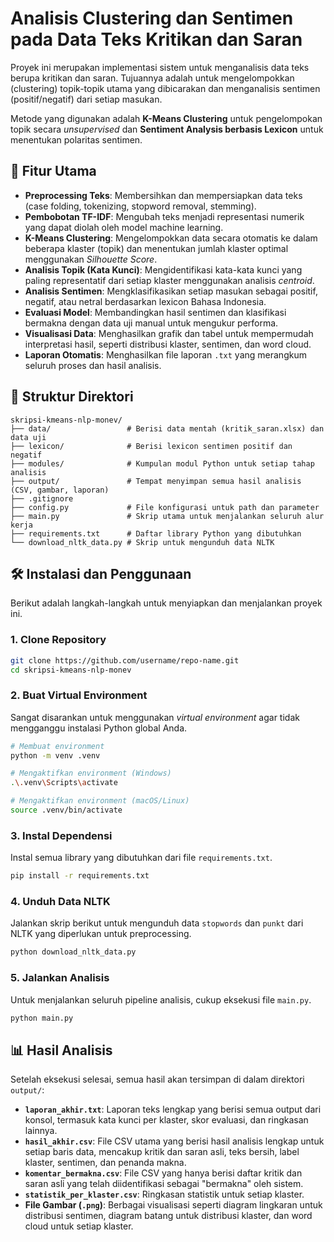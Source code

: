 # Analisis Clustering dan Sentimen pada Data Teks Kritikan dan Saran

Proyek ini merupakan implementasi sistem untuk menganalisis data teks berupa kritikan dan saran. Tujuannya adalah untuk mengelompokkan (clustering) topik-topik utama yang dibicarakan dan menganalisis sentimen (positif/negatif) dari setiap masukan.

Metode yang digunakan adalah **K-Means Clustering** untuk pengelompokan topik secara *unsupervised* dan **Sentiment Analysis berbasis Lexicon** untuk menentukan polaritas sentimen.

## 🚀 Fitur Utama

- **Preprocessing Teks**: Membersihkan dan mempersiapkan data teks (case folding, tokenizing, stopword removal, stemming).
- **Pembobotan TF-IDF**: Mengubah teks menjadi representasi numerik yang dapat diolah oleh model machine learning.
- **K-Means Clustering**: Mengelompokkan data secara otomatis ke dalam beberapa klaster (topik) dan menentukan jumlah klaster optimal menggunakan *Silhouette Score*.
- **Analisis Topik (Kata Kunci)**: Mengidentifikasi kata-kata kunci yang paling representatif dari setiap klaster menggunakan analisis *centroid*.
- **Analisis Sentimen**: Mengklasifikasikan setiap masukan sebagai positif, negatif, atau netral berdasarkan lexicon Bahasa Indonesia.
- **Evaluasi Model**: Membandingkan hasil sentimen dan klasifikasi bermakna dengan data uji manual untuk mengukur performa.
- **Visualisasi Data**: Menghasilkan grafik dan tabel untuk mempermudah interpretasi hasil, seperti distribusi klaster, sentimen, dan word cloud.
- **Laporan Otomatis**: Menghasilkan file laporan `.txt` yang merangkum seluruh proses dan hasil analisis.

## 📂 Struktur Direktori

```
skripsi-kmeans-nlp-monev/
├── data/                 # Berisi data mentah (kritik_saran.xlsx) dan data uji
├── lexicon/              # Berisi lexicon sentimen positif dan negatif
├── modules/              # Kumpulan modul Python untuk setiap tahap analisis
├── output/               # Tempat menyimpan semua hasil analisis (CSV, gambar, laporan)
├── .gitignore
├── config.py             # File konfigurasi untuk path dan parameter
├── main.py               # Skrip utama untuk menjalankan seluruh alur kerja
├── requirements.txt      # Daftar library Python yang dibutuhkan
└── download_nltk_data.py # Skrip untuk mengunduh data NLTK
```

## 🛠️ Instalasi dan Penggunaan

Berikut adalah langkah-langkah untuk menyiapkan dan menjalankan proyek ini.

### 1. Clone Repository

```bash
git clone https://github.com/username/repo-name.git
cd skripsi-kmeans-nlp-monev
```

### 2. Buat Virtual Environment

Sangat disarankan untuk menggunakan *virtual environment* agar tidak mengganggu instalasi Python global Anda.

```bash
# Membuat environment
python -m venv .venv

# Mengaktifkan environment (Windows)
.\.venv\Scripts\activate

# Mengaktifkan environment (macOS/Linux)
source .venv/bin/activate
```

### 3. Instal Dependensi

Instal semua library yang dibutuhkan dari file `requirements.txt`.

```bash
pip install -r requirements.txt
```

### 4. Unduh Data NLTK

Jalankan skrip berikut untuk mengunduh data `stopwords` dan `punkt` dari NLTK yang diperlukan untuk preprocessing.

```bash
python download_nltk_data.py
```

### 5. Jalankan Analisis

Untuk menjalankan seluruh pipeline analisis, cukup eksekusi file `main.py`.

```bash
python main.py
```

## 📊 Hasil Analisis

Setelah eksekusi selesai, semua hasil akan tersimpan di dalam direktori `output/`:

- **`laporan_akhir.txt`**: Laporan teks lengkap yang berisi semua output dari konsol, termasuk kata kunci per klaster, skor evaluasi, dan ringkasan lainnya.
- **`hasil_akhir.csv`**: File CSV utama yang berisi hasil analisis lengkap untuk setiap baris data, mencakup kritik dan saran asli, teks bersih, label klaster, sentimen, dan penanda makna.
- **`komentar_bermakna.csv`**: File CSV yang hanya berisi daftar kritik dan saran asli yang telah diidentifikasi sebagai "bermakna" oleh sistem.
- **`statistik_per_klaster.csv`**: Ringkasan statistik untuk setiap klaster.
- **File Gambar (`.png`)**: Berbagai visualisasi seperti diagram lingkaran untuk distribusi sentimen, diagram batang untuk distribusi klaster, dan word cloud untuk setiap klaster.